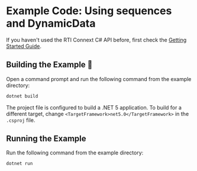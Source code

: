 # Example Code: Using sequences and DynamicData

If you haven't used the RTI Connext C# API before, first check the
[Getting Started Guide](https://community.rti.com/static/documentation/connext-dds/6.1.2/doc/manuals/connext_dds_professional/getting_started_guide/index.html).

## Building the Example :wrench:

Open a command prompt and run the following command from the example directory:

```sh
dotnet build
```

The project file is configured to build a .NET 5 application. To build for
a different target, change `<TargetFramework>net5.0</TargetFramework>` in
the `.csproj` file.

## Running the Example

Run the following command from the example directory:

```sh
dotnet run
```
